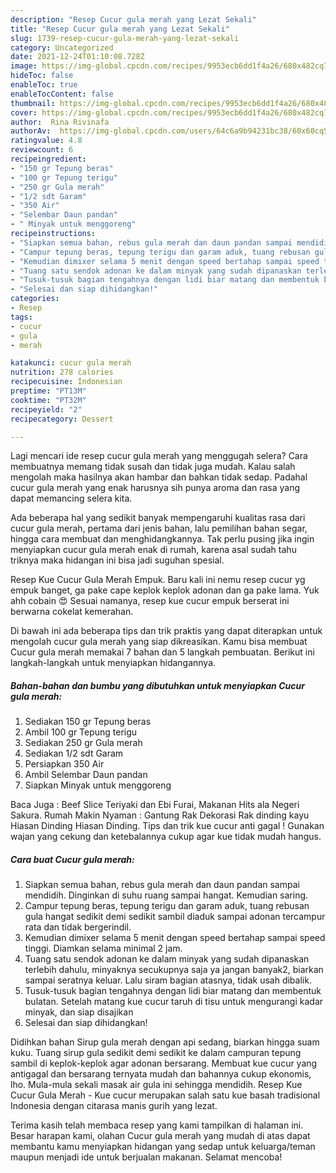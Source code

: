 ```yaml
---
description: "Resep Cucur gula merah yang Lezat Sekali"
title: "Resep Cucur gula merah yang Lezat Sekali"
slug: 1739-resep-cucur-gula-merah-yang-lezat-sekali
category: Uncategorized
date: 2021-12-24T01:10:08.728Z
image: https://img-global.cpcdn.com/recipes/9953ecb6dd1f4a26/680x482cq70/cucur-gula-merah-foto-resep-utama.jpg
hideToc: false
enableToc: true
enableTocContent: false
thumbnail: https://img-global.cpcdn.com/recipes/9953ecb6dd1f4a26/680x482cq70/cucur-gula-merah-foto-resep-utama.jpg
cover: https://img-global.cpcdn.com/recipes/9953ecb6dd1f4a26/680x482cq70/cucur-gula-merah-foto-resep-utama.jpg
author:  Rina Rivinafa
authorAv:  https://img-global.cpcdn.com/users/64c6a9b94231bc38/60x60cq50/avatar.jpg
ratingvalue: 4.8
reviewcount: 6
recipeingredient:
- "150 gr Tepung beras"
- "100 gr Tepung terigu"
- "250 gr Gula merah"
- "1/2 sdt Garam"
- "350 Air"
- "Selembar Daun pandan"
- " Minyak untuk menggoreng"
recipeinstructions:
- "Siapkan semua bahan, rebus gula merah dan daun pandan sampai mendidih. Dinginkan di suhu ruang sampai hangat. Kemudian saring."
- "Campur tepung beras, tepung terigu dan garam aduk, tuang rebusan gula hangat sedikit demi sedikit sambil diaduk sampai adonan tercampur rata dan tidak bergerindil."
- "Kemudian dimixer selama 5 menit dengan speed bertahap sampai speed tinggi. Diamkan selama minimal 2 jam."
- "Tuang satu sendok adonan ke dalam minyak yang sudah dipanaskan terlebih dahulu, minyaknya secukupnya saja ya jangan banyak2, biarkan sampai seratnya keluar. Lalu siram bagian atasnya, tidak usah dibalik."
- "Tusuk-tusuk bagian tengahnya dengan lidi biar matang dan membentuk bulatan. Setelah matang kue cucur taruh di tisu untuk mengurangi kadar minyak, dan siap disajikan"
- "Selesai dan siap dihidangkan!"
categories:
- Resep
tags:
- cucur
- gula
- merah

katakunci: cucur gula merah 
nutrition: 278 calories
recipecuisine: Indonesian
preptime: "PT13M"
cooktime: "PT32M"
recipeyield: "2"
recipecategory: Dessert

---
```



Lagi mencari ide resep cucur gula merah yang menggugah selera? Cara membuatnya memang tidak susah dan tidak juga mudah. Kalau salah mengolah maka hasilnya akan hambar dan bahkan tidak sedap. Padahal cucur gula merah yang enak harusnya sih punya aroma dan rasa yang dapat memancing selera kita.


Ada beberapa hal yang sedikit banyak mempengaruhi kualitas rasa dari cucur gula merah, pertama dari jenis bahan, lalu pemilihan bahan segar, hingga cara membuat dan menghidangkannya. Tak perlu pusing jika ingin menyiapkan cucur gula merah enak di rumah, karena asal sudah tahu triknya maka hidangan ini bisa jadi suguhan spesial.

Resep Kue Cucur Gula Merah Empuk. Baru kali ini nemu resep cucur yg empuk banget, ga pake cape keplok keplok adonan dan ga pake lama. Yuk ahh cobain 😍 Sesuai namanya, resep kue cucur empuk berserat ini berwarna cokelat kemerahan.


Di bawah ini ada beberapa tips dan trik praktis yang dapat diterapkan untuk mengolah cucur gula merah yang siap dikreasikan. Kamu bisa membuat Cucur gula merah memakai 7 bahan dan 5 langkah pembuatan. Berikut ini langkah-langkah untuk menyiapkan hidangannya.

<!--inarticleads1-->

##### Bahan-bahan dan bumbu yang dibutuhkan untuk menyiapkan Cucur gula merah:

1. Sediakan 150 gr Tepung beras
1. Ambil 100 gr Tepung terigu
1. Sediakan 250 gr Gula merah
1. Sediakan 1/2 sdt Garam
1. Persiapkan 350 Air
1. Ambil Selembar Daun pandan
1. Siapkan  Minyak untuk menggoreng


Baca Juga : Beef Slice Teriyaki dan Ebi Furai, Makanan Hits ala Negeri Sakura. Rumah Makin Nyaman : Gantung Rak Dekorasi Rak dinding kayu Hiasan Dinding Hiasan Dinding. Tips dan trik kue cucur anti gagal ! Gunakan wajan yang cekung dan ketebalannya cukup agar kue tidak mudah hangus. 

<!--inarticleads2-->

##### Cara buat Cucur gula merah:

1. Siapkan semua bahan, rebus gula merah dan daun pandan sampai mendidih. Dinginkan di suhu ruang sampai hangat. Kemudian saring.
1. Campur tepung beras, tepung terigu dan garam aduk, tuang rebusan gula hangat sedikit demi sedikit sambil diaduk sampai adonan tercampur rata dan tidak bergerindil.
1. Kemudian dimixer selama 5 menit dengan speed bertahap sampai speed tinggi. Diamkan selama minimal 2 jam.
1. Tuang satu sendok adonan ke dalam minyak yang sudah dipanaskan terlebih dahulu, minyaknya secukupnya saja ya jangan banyak2, biarkan sampai seratnya keluar. Lalu siram bagian atasnya, tidak usah dibalik.
1. Tusuk-tusuk bagian tengahnya dengan lidi biar matang dan membentuk bulatan. Setelah matang kue cucur taruh di tisu untuk mengurangi kadar minyak, dan siap disajikan
1. Selesai dan siap dihidangkan!

Didihkan bahan Sirup gula merah dengan api sedang, biarkan hingga suam kuku. Tuang sirup gula sedikit demi sedikit ke dalam campuran tepung sambil di keplok-keplok agar adonan bersarang. Membuat kue cucur yang antigagal dan bersarang ternyata mudah dan bahannya cukup ekonomis, lho. Mula-mula sekali masak air gula ini sehingga mendidih. Resep Kue Cucur Gula Merah - Kue cucur merupakan salah satu kue basah tradisional Indonesia dengan citarasa manis gurih yang lezat. 

Terima kasih telah membaca resep yang kami tampilkan di halaman ini. Besar harapan kami, olahan Cucur gula merah yang mudah di atas dapat membantu kamu menyiapkan hidangan yang sedap untuk keluarga/teman maupun menjadi ide untuk berjualan makanan. Selamat mencoba!
